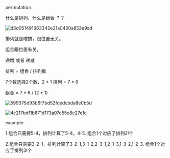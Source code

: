 permutation  

什么是排列，什么是组合 ？？

![d3d051491663342e21a0420a853e9ad](https://user-images.githubusercontent.com/24481784/163354378-fa95d0b5-f6a9-40fe-99a0-917e634970a2.jpg)


排列就是瞎搞，跟位置无关。

组合跟位置有关，

递增
或者
递减

排列 = 组合 / 排列数

7个数选择2个数，2 * 1
排列 = 7 * 6

组合 = 7 * 6 / (2 * 1)



![599375d93b6f7bd52fdedcbda8e0b5d](https://user-images.githubusercontent.com/24481784/163396561-5d1bd255-32f1-420b-9183-99c676e69f49.png)


![4c217bdf1b871d173a07c55e8c27e1c](https://user-images.githubusercontent.com/24481784/163396631-318bc385-89ea-4aba-bb77-e20633601925.jpg)

example:

1.组合只需要5-4，排列计算了5-4，4-5.  组合1个对应了排列2!个

2.组合只需要3-2-1，排列计算了3-2-1,3-1-2,2-3-1,2-1-3,1-3-2,1-2-3. 组合1个对应了排列3!个


